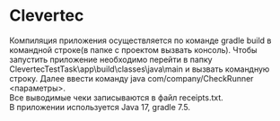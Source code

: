 # Clevertec
Компиляция приложения осуществляется по команде gradle build в командной строке(в папке с проектом вызвать консоль).
Чтобы запустить приложение необходимо перейти в папку ClevertecTestTask\app\build\classes\java\main и вызвать командную строку. Далее ввести команду java com/company/CheckRunner <параметры>.<br/>
Все выводимые чеки записываются в файл receipts.txt.<br/>
В приложении используется Java 17, gradle 7.5.
